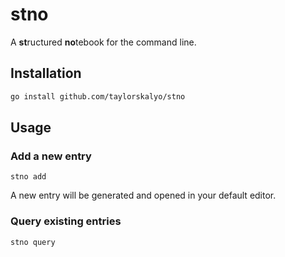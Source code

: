 # stno

A **st**ructured **no**tebook for the command line.

## Installation

```sh
go install github.com/taylorskalyo/stno
```

## Usage

### Add a new entry

```
stno add
```

A new entry will be generated and opened in your default editor.

### Query existing entries

```
stno query
```
